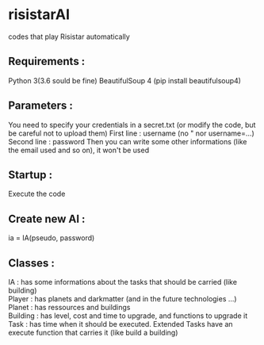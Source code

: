 # risistarAI
codes that play Risistar automatically

## Requirements :
Python 3(3.6 sould be fine)
BeautifulSoup 4 (pip install beautifulsoup4)

## Parameters :
You need to specify your credentials in a secret.txt (or modify the code, but be careful not to upload them)
First line : username (no " nor username=...)
Second line : password
Then you can write some other informations (like the email used and so on), it won't be used

## Startup :
Execute the code

## Create new AI :
ia = IA(pseudo, password)

## Classes :
IA : has some informations about the tasks that should be carried (like building)  
Player : has planets and darkmatter (and in the future technologies ...)  
Planet : has ressources and buildings  
Building : has level, cost and time to upgrade, and functions to upgrade it  
Task : has time when it should be executed. Extended Tasks have an execute function that carries it (like build a building)  
